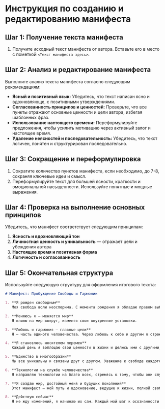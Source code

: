 # Инструкция по созданию и редактированию манифеста

## Шаг 1: Получение текста манифеста
1. Получите исходный текст манифеста от автора. Вставьте его в место с пометкой `<Текст манифеста здесь>`.

## Шаг 2: Анализ и редактирование манифеста
Выполните анализ текста манифеста согласно следующим рекомендациям:
- **Ясный и позитивный язык:** Убедитесь, что текст написан ясно и вдохновляюще, с позитивными утверждениями.
- **Согласованность принципов и ценностей:** Проверьте, что все пункты отражают основные ценности и цели автора, избегая шаблонных фраз.
- **Использование настоящего времени:** Переформулируйте предложения, чтобы усилить мотивацию через активный залог и настоящее время.
- **Удаление неясностей и последовательность:** Убедитесь, что текст логичен, понятен и структурирован последовательно.

## Шаг 3: Сокращение и переформулировка
1. Сократите количество пунктов манифеста, если необходимо, до 7-8, сохраняя ключевые идеи и смысл.
2. Переформулируйте текст для большей ясности, краткости и эмоциональной насыщенности. Используйте понятные и мощные выражения.

## Шаг 4: Проверка на выполнение основных принципов
Убедитесь, что манифест соответствует следующим принципам:
1. **Ясность и вдохновляющий тон**
2. **Личностная ценность и уникальность** — отражает цели и убеждения автора
3. **Настоящее время и позитивная форма**
4. **Логичность и согласованность**

## Шаг 5: Окончательная структура
Используйте следующую структуру для оформления итогового текста:

```markdown
# Манифест: Пробуждение Свободы и Гармонии

1. **Я рожден свободным**  
   Моя свобода воли неоспорима. С момента рождения я обладаю правом выбора, и никто не имеет права отнять его у меня.

2. **Меняюсь я – меняется мир**  
   Я влияю на мир вокруг, изменяя свои внутренние установки.

3. **Любовь и гармония — главные цели**  
   Я — часть единого человечества. Через любовь к себе и другим я строю общество, где царит гармония и счастье.

4. **Я становлюсь носителем перемен**  
   Каждый день я воплощаю свои ценности в жизни и делюсь ими с другими, вдохновляя на перемены.

5. **Единство в многообразии**  
   Мы все уникальны и связаны друг с другом. Уважение к свободе каждого — основа гармоничного общества.

6. **Технологии на службе человечества**  
   Я направляю технологии на благо всех, стремясь к тому, чтобы они служили интересам каждого, а не отдельных групп.

7. **Я создаю мир, достойный меня и будущих поколений**  
   Этот манифест — мой путь и вдохновение, ведущие к жизни, полной свободы и гармонии.

8. **Действую сейчас**  
   Я не жду изменений, я начинаю их сам. Каждый мой шаг к осознанности и свободе важен для глобальной трансформации.
